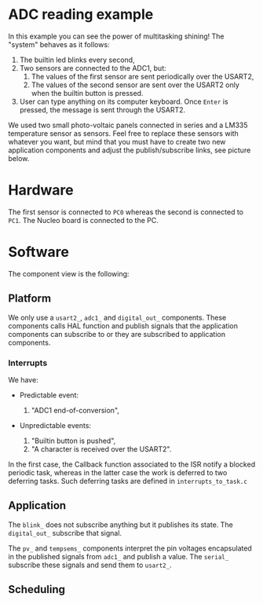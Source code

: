 # ADC reading example

In this example you can see the power of multitasking shining!
The "system" behaves as it follows:

1. The builtin led blinks every second,
2. Two sensors are connected to the ADC1, but:
    1. The values of the first sensor are sent periodically over the USART2,
    2. The values of the second sensor are sent over the USART2 only when the
    builtin button is pressed.
3. User can type anything on its computer keyboard. Once `Enter` is pressed,
   the message is sent through the USART2.

We used two small photo-voltaic panels connected in
series and a LM335 temperature sensor as sensors.
Feel free to replace these sensors with whatever you want, but mind that
you must have to create two new application components and adjust the
publish/subscribe links, see picture below.

# Hardware

The first sensor is connected to `PC0` whereas the second is connected to
`PC1`. The Nucleo board is connected to the PC.


# Software

The component view is the following:

## Platform
We only use a `usart2_`, `adc1_` and `digital_out_` components. These components
calls HAL function and publish signals that the application components can
subscribe to or they are subscribed to application components.

### Interrupts

We have:

- Predictable event:
    1. "ADC1 end-of-conversion",

- Unpredictable events:
    1. "Builtin button is pushed",
    2. "A character is received over the USART2".

In the first case, the Callback function associated to the ISR
notify a blocked periodic task, whereas in the latter case the work is
deferred to two deferring tasks. Such deferring tasks are defined in
`interrupts_to_task.c`

## Application
The `blink_` does not subscribe anything but it publishes its state. The
`digital_out_` subscribe that signal.

The `pv_` and `tempsems_` components interpret the pin voltages encapsulated in
the published signals from `adc1_` and publish a value. The `serial_` subscribe
these signals and send them to `usart2_`.

## Scheduling
